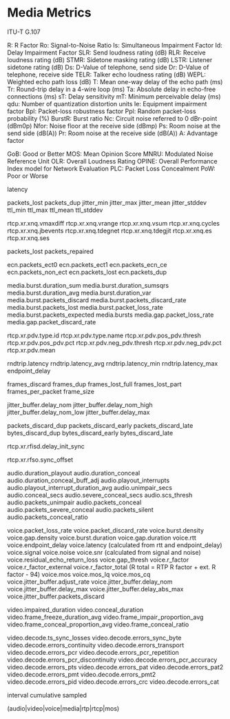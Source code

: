 # Media Metrics

ITU-T G.107

R:  R Factor
Ro:  Signal-to-Noise Ratio
Is:  Simultaneous Impairment Factor
Id:  Delay Impairment Factor
SLR:  Send loudness rating (dB)
RLR:  Receive loudness rating (dB)
STMR:  Sidetone masking rating (dB)
LSTR:  Listener sidetone rating (dB)
Ds:  D-Value of telephone, send side
Dr:  D-Value of telephone, receive side
TELR:  Talker echo loudness rating (dB)
WEPL:  Weighted echo path loss (dB)
T:  Mean one-way delay of the echo path (ms)
Tr:  Round-trip delay in a 4-wire loop (ms)
Ta:  Absolute delay in echo-free connections (ms)
sT:  Delay sensitivity
mT:  Minimum perceivable delay (ms)
qdu:  Number of quantization distortion units
Ie:  Equipment impairment factor
Bpl:  Packet-loss robustness factor
Ppl:  Random packet-loss probability (%)
BurstR:  Burst ratio
Nc:  Circuit noise referred to 0 dBr-point (dBm0p)
Nfor:  Noise floor at the receive side (dBmp)
Ps:  Room noise at the send side (dB(A))
Pr:  Room noise at the receive side (dB(A))
A:  Advantage factor

GoB:  Good or Better
MOS:  Mean Opinion Score
MNRU:  Modulated Noise Reference Unit
OLR:  Overall Loudness Rating
OPINE:  Overall Performance Index model for Network Evaluation
PLC:  Packet Loss Concealment
PoW:  Poor or Worse


latency

packets_lost
packets_dup
jitter_min
jitter_max
jitter_mean
jitter_stddev
ttl_min
ttl_max
ttl_mean
ttl_stddev

rtcp.xr.xnq.vmaxdiff
rtcp.xr.xnq.vrange
rtcp.xr.xnq.vsum
rtcp.xr.xnq.cycles
rtcp.xr.xnq.jbevents
rtcp.xr.xnq.tdegnet
rtcp.xr.xnq.tdegjit
rtcp.xr.xnq.es
rtcp.xr.xnq.ses

packets_lost
packets_repaired

ecn.packets_ect0
ecn.packets_ect1
ecn.packets_ecn_ce
ecn.packets_non_ect
ecn.packets_lost
ecn.packets_dup

media.burst.duration_sum
media.burst.duration_sumsqrs
media.burst.duration_avg
media.burst.duration_var
media.burst.packets_discard
media.burst.packets_discard_rate
media.burst.packets_lost
media.burst.packet_loss_rate
media.burst.packets_expected
media.bursts
media.gap.packet_loss_rate
media.gap.packet_discard_rate

rtcp.xr.pdv.type.id
rtcp.xr.pdv.type.name
rtcp.xr.pdv.pos_pdv.thresh
rtcp.xr.pdv.pos_pdv.pct
rtcp.xr.pdv.neg_pdv.thresh
rtcp.xr.pdv.neg_pdv.pct
rtcp.xr.pdv.mean

rndtrip.latency
rndtrip.latency_avg
rndtrip.latency_min
rndtrip.latency_max
endpoint_delay

frames_discard
frames_dup
frames_lost_full
frames_lost_part
frames_per_packet
frame_size

jitter_buffer.delay_nom
jitter_buffer.delay_nom_high
jitter_buffer.delay_nom_low
jitter_buffer.delay_max

packets_discard_dup
packets_discard_early
packets_discard_late
bytes_discard_dup
bytes_discard_early
bytes_discard_late

rtcp.xr.rfisd.delay_init_sync

rtcp.xr.rfso.sync_offset

audio.duration_playout
audio.duration_conceal
audio.duration_conceal_buff_adj
audio.playout_interrupts
audio.playout_interrupt_duration_avg
audio.unimpair_secs
audio.conceal_secs
audio.severe_conceal_secs
audio.scs_thresh
audio.packets_unimpair
audio.packets_conceal
audio.packets_severe_conceal
audio.packets_silent
audio.packets_conceal_ratio

voice.packet_loss_rate
voice.packet_discard_rate
voice.burst.density
voice.gap.density
voice.burst.duration
voice.gap.duration
voice.rtt
voice.endpoint_delay
voice.latency (calculated from rtt and endpoint_delay)
voice.signal
voice.noise
voice.snr (calculated from signal and noise)
voice.residual_echo_return_loss
voice.gap_thresh
voice.r_factor
voice.r_factor_external
voice.r_factor_total (R total = RTP R factor + ext. R factor - 94)
voice.mos
voice.mos_lq
voice.mos_cq
voice.jitter_buffer.adjust_rate
voice.jitter_buffer.delay_nom
voice.jitter_buffer.delay_max
voice.jitter_buffer.delay_abs_max
voice.jitter_buffer.packets_discard

video.impaired_duration
video.conceal_duration
video.frame_freeze_duration_avg
video.frame_impair_proportion_avg
video.frame_conceal_proportion_avg
video.frame_conceal_ratio

video.decode.ts_sync_losses
video.decode.errors_sync_byte
video.decode.errors_continuity
video.decode.errors_transport
video.decode.errors_pcr
video.decode.errors_pcr_repetition
video.decode.errors_pcr_discontinuity
video.decode.errors_pcr_accuracy
video.decode.errors_pts
video.decode.errors_pat
video.decode.errors_pat2
video.decode.errors_pmt
video.decode.errors_pmt2
video.decode.errors_pid
video.decode.errors_crc
video.decode.errors_cat

interval
cumulative
sampled

(audio|video|voice|media|rtp|rtcp|mos)

